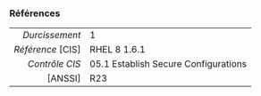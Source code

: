 ### Références

|                 |    |
|----------------:|:---|
|   *Durcissement*| 1 |
|*Référence* [CIS]| RHEL 8 1.6.1 |
|   *Contrôle CIS*| 05.1 Establish Secure Configurations |
|          [ANSSI]| R23 |
